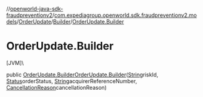 //[openworld-java-sdk-fraudpreventionv2](../../../../index.md)/[com.expediagroup.openworld.sdk.fraudpreventionv2.models](../../index.md)/[OrderUpdate](../index.md)/[Builder](index.md)/[OrderUpdate.Builder](-order-update.-builder.md)

# OrderUpdate.Builder

[JVM]\

public [OrderUpdate.Builder](index.md)[OrderUpdate.Builder](-order-update.-builder.md)([String](https://docs.oracle.com/javase/8/docs/api/java/lang/String.html)riskId, [Status](../../-status/index.md)orderStatus, [String](https://docs.oracle.com/javase/8/docs/api/java/lang/String.html)acquirerReferenceNumber, [CancellationReason](../../-cancellation-reason/index.md)cancellationReason)
